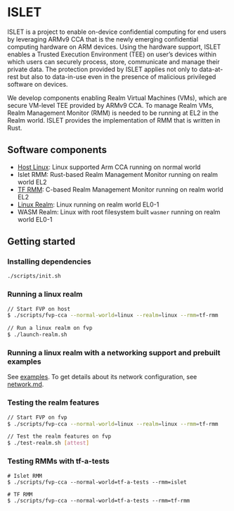 # ISLET
ISLET is a project to enable on-device confidential computing
for end users by leveraging ARMv9 CCA that is
the newly emerging confidential computing hardware on ARM devices.
Using the hardware support, ISLET enables a Trusted Execution Environment (TEE)
on user’s devices within which users can securely process, store, communicate
and manage their private data. The protection provided by
ISLET applies not only to data-at-rest but also to data-in-use
even in the presence of malicious privileged software on devices.

We develop components enabling Realm Virtual Machines (VMs),
which are secure VM-level TEE provided by ARMv9 CCA.
To manage Realm VMs, Realm Management Monitor (RMM)
is needed to be running at EL2 in the Realm world.
ISLET provides the implementation of RMM that is written in Rust. 

## Software components
- [Host Linux](https://gitlab.arm.com/linux-arm/linux-cca): Linux supported Arm CCA running on normal world
- Islet RMM: Rust-based Realm Management Monitor running on realm world EL2
- [TF RMM](https://www.trustedfirmware.org/projects/tf-rmm/): C-based Realm Management Monitor running on realm world EL2
- [Linux Realm](https://gitlab.arm.com/linux-arm/linux-cca): Linux running on realm world EL0-1
- WASM Realm: Linux with root filesystem built `wasmer` running on realm world EL0-1

## Getting started 
### Installing dependencies
```bash
./scripts/init.sh
```

### Running a linux realm
```bash
// Start FVP on host
$ ./scripts/fvp-cca --normal-world=linux --realm=linux --rmm=tf-rmm

// Run a linux realm on fvp
$ ./launch-realm.sh
```

### Running a linux realm with a networking support and prebuilt examples
See [examples](./examples/README.md).
To get details about its network configuration, see [network.md](./docs/network.md).

### Testing the realm features
```bash
// Start FVP on fvp
$ ./scripts/fvp-cca --normal-world=linux --realm=linux --rmm=tf-rmm

// Test the realm features on fvp
$ ./test-realm.sh [attest]
```

### Testing RMMs with tf-a-tests
```
# Islet RMM
$ ./scripts/fvp-cca --normal-world=tf-a-tests --rmm=islet

# TF RMM
$ ./scripts/fvp-cca --normal-world=tf-a-tests --rmm=tf-rmm
```
